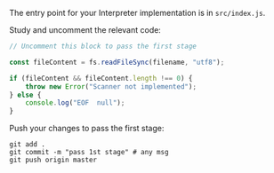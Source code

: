 The entry point for your Interpreter implementation is in `src/index.js`.

Study and uncomment the relevant code: 

```javascript
// Uncomment this block to pass the first stage

const fileContent = fs.readFileSync(filename, "utf8");

if (fileContent && fileContent.length !== 0) {
    throw new Error("Scanner not implemented");
} else {
    console.log("EOF  null");
}
```

Push your changes to pass the first stage:

```
git add .
git commit -m "pass 1st stage" # any msg
git push origin master
```
